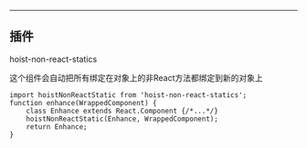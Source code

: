 ---------
插件
---

hoist-non-react-statics

这个组件会自动把所有绑定在对象上的非React方法都绑定到新的对象上

	import hoistNonReactStatic from 'hoist-non-react-statics';
	function enhance(WrappedComponent) {
  		class Enhance extends React.Component {/*...*/}
  		hoistNonReactStatic(Enhance, WrappedComponent);
  		return Enhance;
	}



